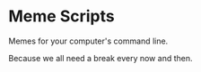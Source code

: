 # Meme Scripts

Memes for your computer's command line. 

Because we all need a break every now and then.

